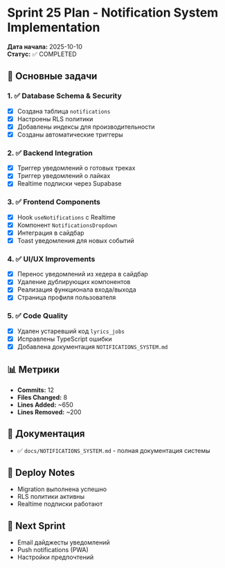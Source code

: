# Sprint 25 Plan - Notification System Implementation

**Дата начала:** 2025-10-10  
**Статус:** ✅ COMPLETED

## 🎯 Основные задачи

### 1. ✅ Database Schema & Security
- [x] Создана таблица `notifications`
- [x] Настроены RLS политики
- [x] Добавлены индексы для производительности
- [x] Созданы автоматические триггеры

### 2. ✅ Backend Integration
- [x] Триггер уведомлений о готовых треках
- [x] Триггер уведомлений о лайках
- [x] Realtime подписки через Supabase

### 3. ✅ Frontend Components
- [x] Hook `useNotifications` с Realtime
- [x] Компонент `NotificationsDropdown`
- [x] Интеграция в сайдбар
- [x] Toast уведомления для новых событий

### 4. ✅ UI/UX Improvements
- [x] Перенос уведомлений из хедера в сайдбар
- [x] Удаление дублирующих компонентов
- [x] Реализация функционала входа/выхода
- [x] Страница профиля пользователя

### 5. ✅ Code Quality
- [x] Удален устаревший код `lyrics_jobs`
- [x] Исправлены TypeScript ошибки
- [x] Добавлена документация `NOTIFICATIONS_SYSTEM.md`

## 📊 Метрики

- **Commits:** 12
- **Files Changed:** 8
- **Lines Added:** ~650
- **Lines Removed:** ~200

## 📝 Документация

- ✅ `docs/NOTIFICATIONS_SYSTEM.md` - полная документация системы

## 🚀 Deploy Notes

- Migration выполнена успешно
- RLS политики активны
- Realtime подписки работают

## 📌 Next Sprint

- Email дайджесты уведомлений
- Push notifications (PWA)
- Настройки предпочтений
